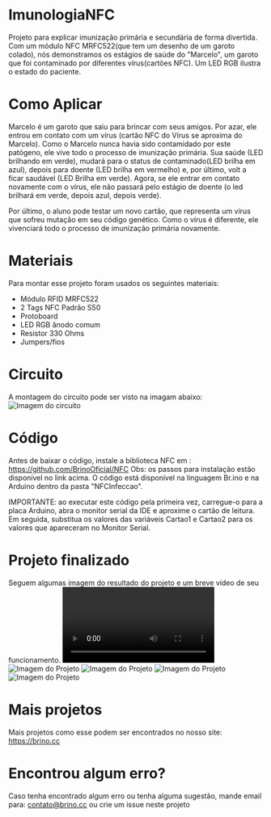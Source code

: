 # ImunologiaNFC
Projeto para explicar imunização primária e secundária de forma divertida. Com um módulo NFC MRFC522(que tem um desenho de um garoto colado), nós demonstramos os estágios de saúde do "Marcelo", um garoto que foi contaminado por diferentes vírus(cartões NFC). Um LED RGB ilustra o estado do paciente.

# Como Aplicar
Marcelo é um garoto que saiu para brincar com seus amigos. Por azar, ele entrou em contato com um vírus (cartão NFC do Vírus se aproxima do Marcelo). Como o Marcelo nunca havia sido contamidado por este patógeno, ele vive todo o processo de imunização primária. Sua saúde (LED brilhando em verde), mudará para o status de contaminado(LED brilha em azul), depois para doente (LED brilha em vermelho) e, por último, volt a ficar saudável (LED Brilha em verde).
Agora, se ele entrar em contato novamente com o vírus, ele não passará pelo estágio de doente (o led brilhará em verde, depois azul, depois verde).

Por último, o aluno pode testar um novo cartão, que representa um vírus que sofreu mutação em seu código genético. Como o vírus é diferente, ele vivenciará todo o processo de imunização primária novamente.

# Materiais
Para montar esse projeto foram usados os seguintes materiais:

* Módulo RFID MRFC522
* 2 Tags NFC Padrão S50
* Protoboard
* LED RGB ânodo comum
* Resistor 330 Ohms
* Jumpers/fios

# Circuito
A montagem do circuito pode ser visto na imagam abaixo:
![Imagem do circuito](https://github.com/BrinoOficial/ImunologiaNFC/blob/master/Circuito/Circuito.png)

# Código
Antes de baixar o código, instale a biblioteca NFC em : https://github.com/BrinoOficial/NFC
Obs: os passos para instalação estão disponível no link acima.
O código está disponível na linguagem Br.ino e na Arduino dentro da pasta "NFCInfeccao".

IMPORTANTE: ao executar este código pela primeira vez, carregue-o para a placa Arduino, abra o monitor serial da IDE e aproxime o cartão de leitura. Em seguida, substitua os valores das variáveis Cartao1 e Cartao2 para os valores que apareceram no Monitor Serial.

# Projeto finalizado
Seguem algumas imagem do resultado do projeto e um breve vídeo de seu funcionamento.
![Vídeo funcionando](https://github.com/BrinoOficial/ImunologiaNFC/blob/master/Fotos/IMG_5357.MOV)
![Imagem do Projeto](https://github.com/BrinoOficial/ImunologiaNFC/blob/master/Fotos/IMG_5352.jpg)
![Imagem do Projeto](https://github.com/BrinoOficial/ImunologiaNFC/blob/master/Fotos/IMG_5353.jpg)
![Imagem do Projeto](https://github.com/BrinoOficial/ImunologiaNFC/blob/master/Fotos/IMG_5354.jpg)
![Imagem do Projeto](https://github.com/BrinoOficial/ImunologiaNFC/blob/master/Fotos/IMG_5355.jpg)

# Mais projetos
Mais projetos como esse podem ser encontrados no nosso site: https://brino.cc

# Encontrou algum erro?
Caso tenha encontrado algum erro ou tenha alguma sugestão, mande email para: contato@brino.cc ou crie um issue neste projeto

